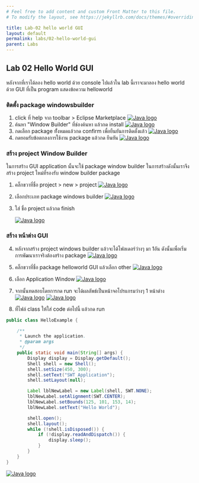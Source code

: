 ```yaml
---
# Feel free to add content and custom Front Matter to this file.
# To modify the layout, see https://jekyllrb.com/docs/themes/#overriding-theme-defaults

title: Lab-02 hello world GUI
layout: default
permalink: labs/02-hello-world-gui
parent: Labs
---
```

## Lab 02 Hello World GUI
หลังจากที่เราได้ลอง hello world ด้วย console ไปแล้วใน lab นี้เราจะมาลอง hello world ด้วย GUI
ที่เป็น program แสดงข้อความ helloworld
### ติดตั้ง package windowsbuilder
1. click ที่ help จาก toolbar > Eclipse Marketplace
   [![Java logo](../assets/img/lab02-01.png)](../assets/img/lab02-01.png)
2. ค้นหา "Window Builder" ที่ช่องค้นหา แล้วกด install
   [![Java logo](../assets/img/lab02-02.png)](../assets/img/lab02-02.png)
3. กดเลือก package ทั่้งหมดแล้วกด confirm เพื่อยืนยันการติดตั้งแล้ว
   [![Java logo](../assets/img/lab02-03.png)](../assets/img/lab01-03.png)
4. กดยอมรับข้อตกลงการใช้งาน package แล้วกด ยีนยัน
   [![Java logo](../assets/img/lab02-04.png)](../assets/img/lab02-04.png)

### สร้าง project Window Builder
ในการสร้าง GUI application นั้นจะใช้ package window builder ในการสร้างดังนั้นเราจึงสร้าง project ใหม่ที่รองรับ window builder package
1. คลิ๊กขวาที่ชื่อ project > new > project
 [![Java logo](../assets/img/lab02-5.png)](../assets/img/lab02-5.png)

2. เลือกประเภท package windows builder
   [![Java logo](../assets/img/lab02-6.png)](../assets/img/lab02-6.png)
3. ใส่ ชื่อ project แล้วกด finish

   [![Java logo](../assets/img/lab02-8.png)](../assets/img/lab02-8.png)
### สร้าง หน้าต่าง GUI
4. หลังจากสร้าง project windows builder แล้วจะได้โฟลเดอร์ว่างๆ มา 1อัน ดังนั้นเพื่อเริ่มการพัฒนาเราจริงต้องสร้าง package
   [![Java logo](../assets/img/lab02-9.png)](../assets/img/lab02-09.png)

5. คลิ๊กขวาที่ชื่อ package helloworld GUI แล้วเลือก other
   [![Java logo](../assets/img/lab02-11.png)](../assets/img/lab02-11.png)
6. เลือก Application Window
[![Java logo](../assets/img/lab02-12.png)](../assets/img/lab02-12.png)
7. จากนั้นทดสอบโดยการกด run จะได้ผลลัพธ์เป็นหน้าจอโปรแกรมว่างๆ 1 หน้าต่าง
   [![Java logo](../assets/img/lab02-14.png)](../assets/img/lab02-14.png)
   [![Java logo](../assets/img/lab02-15.png)](../assets/img/lab02-15.png)
8. ที่ไฟล์ class ให้ใส่ code ต่อไปนี้ แล้วกด run

```java
public class HelloExample {

	/**
	 * Launch the application.
	 * @param args
	 */
	public static void main(String[] args) {
		Display display = Display.getDefault();
		Shell shell = new Shell();
		shell.setSize(450, 300);
		shell.setText("SWT Application");
		shell.setLayout(null);

		Label lblNewLabel = new Label(shell, SWT.NONE);
		lblNewLabel.setAlignment(SWT.CENTER);
		lblNewLabel.setBounds(125, 101, 153, 14);
		lblNewLabel.setText("Hello World");

		shell.open();
		shell.layout();
		while (!shell.isDisposed()) {
			if (!display.readAndDispatch()) {
				display.sleep();
			}
		}
	}
}
```

[![Java logo](../assets/img/lab02-16.png)](../assets/img/lab02-16.png)
